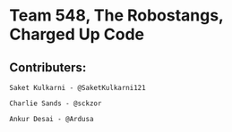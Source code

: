 # Team 548, The Robostangs, Charged Up Code

## Contributers:
  <!--  -->
    Saket Kulkarni - @SaketKulkarni121
  <!--  -->
    Charlie Sands - @sckzor
  <!--  -->
    Ankur Desai - @Ardusa
